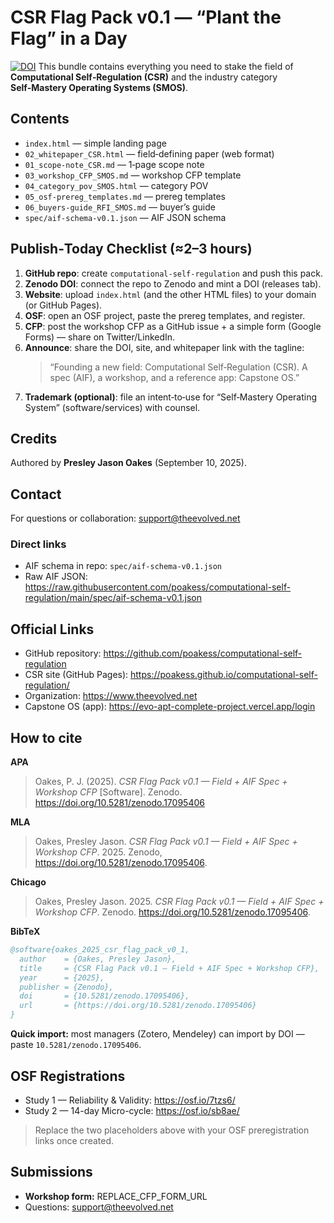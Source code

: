 # CSR Flag Pack v0.1 — “Plant the Flag” in a Day
[![DOI](https://zenodo.org/badge/DOI/10.5281/zenodo.17095406.svg)](https://doi.org/10.5281/zenodo.17095406)
This bundle contains everything you need to stake the field of **Computational Self‑Regulation (CSR)** and the industry category **Self‑Mastery Operating Systems (SMOS)**.

## Contents
- `index.html` — simple landing page
- `02_whitepaper_CSR.html` — field‑defining paper (web format)
- `01_scope-note_CSR.md` — 1‑page scope note
- `03_workshop_CFP_SMOS.md` — workshop CFP template
- `04_category_pov_SMOS.html` — category POV
- `05_osf-prereg_templates.md` — prereg templates
- `06_buyers-guide_RFI_SMOS.md` — buyer’s guide
- `spec/aif-schema-v0.1.json` — AIF JSON schema

## Publish‑Today Checklist (≈2–3 hours)
1) **GitHub repo**: create `computational-self-regulation` and push this pack.  
2) **Zenodo DOI**: connect the repo to Zenodo and mint a DOI (releases tab).  
3) **Website**: upload `index.html` (and the other HTML files) to your domain (or GitHub Pages).  
4) **OSF**: open an OSF project, paste the prereg templates, and register.
5) **CFP**: post the workshop CFP as a GitHub issue + a simple form (Google Forms) — share on Twitter/LinkedIn.  
6) **Announce**: share the DOI, site, and whitepaper link with the tagline:  
   > “Founding a new field: Computational Self‑Regulation (CSR). A spec (AIF), a workshop, and a reference app: Capstone OS.”
7) **Trademark (optional)**: file an intent‑to‑use for “Self‑Mastery Operating System” (software/services) with counsel.

## Credits
Authored by **Presley Jason Oakes** (September 10, 2025).

## Contact
For questions or collaboration: support@theevolved.net


### Direct links
- AIF schema in repo: `spec/aif-schema-v0.1.json`
- Raw AIF JSON: https://raw.githubusercontent.com/poakess/computational-self-regulation/main/spec/aif-schema-v0.1.json


## Official Links
- GitHub repository: https://github.com/poakess/computational-self-regulation
- CSR site (GitHub Pages): https://poakess.github.io/computational-self-regulation/
- Organization: https://www.theevolved.net
- Capstone OS (app): https://evo-apt-complete-project.vercel.app/login

## How to cite
**APA**  
> Oakes, P. J. (2025). *CSR Flag Pack v0.1 — Field + AIF Spec + Workshop CFP* [Software]. Zenodo. https://doi.org/10.5281/zenodo.17095406

**MLA**  
> Oakes, Presley Jason. *CSR Flag Pack v0.1 — Field + AIF Spec + Workshop CFP*. 2025. Zenodo, https://doi.org/10.5281/zenodo.17095406.

**Chicago**  
> Oakes, Presley Jason. 2025. *CSR Flag Pack v0.1 — Field + AIF Spec + Workshop CFP*. Zenodo. https://doi.org/10.5281/zenodo.17095406.

**BibTeX**
```bibtex
@software{oakes_2025_csr_flag_pack_v0_1,
  author    = {Oakes, Presley Jason},
  title     = {CSR Flag Pack v0.1 — Field + AIF Spec + Workshop CFP},
  year      = {2025},
  publisher = {Zenodo},
  doi       = {10.5281/zenodo.17095406},
  url       = {https://doi.org/10.5281/zenodo.17095406}
}
```

**Quick import:** most managers (Zotero, Mendeley) can import by DOI — paste `10.5281/zenodo.17095406`.


## OSF Registrations
- Study 1 — Reliability & Validity: https://osf.io/7tzs6/
- Study 2 — 14-day Micro-cycle: https://osf.io/sb8ae/

> Replace the two placeholders above with your OSF preregistration links once created.


## Submissions
- **Workshop form:** REPLACE_CFP_FORM_URL
- Questions: support@theevolved.net
